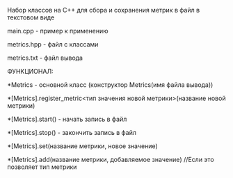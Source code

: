 Набор классов на C++ для сбора и сохранения метрик в файл в текстовом виде

main.cpp - пример к применению

metrics.hpp - файл с классами

metrics.txt - файл вывода

ФУНКЦИОНАЛ:

*Metrics - основной класс (конструктор Metrics(имя файла вывода))

*[Metrics].register_metric<тип значения новой метрики>(название новой метрики)

*[Metrics].start() - начать запись в файл

*[Metrics].stop() - закончить запись в файл

*[Metrics].set(название метрики, новое значение)

*[Metrics].add(название метрики, добавляемое значение) //Если это позволяет тип метрики